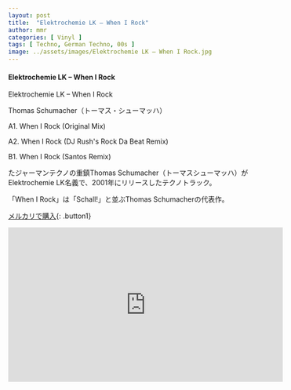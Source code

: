 ```yaml
---
layout: post
title:  "Elektrochemie LK – When I Rock"
author: mmr
categories: [ Vinyl ]
tags: [ Techno, German Techno, 00s ]
image: ../assets/images/Elektrochemie LK – When I Rock.jpg
---
```


#### Elektrochemie LK – When I Rock

Elektrochemie LK – When I Rock

Thomas Schumacher（トーマス・シューマッハ）

A1. When I Rock (Original Mix)

A2. When I Rock (DJ Rush's Rock Da Beat Remix) 

B1. When I Rock (Santos Remix) 

たジャーマンテクノの重鎮Thomas Schumacher（トーマスシューマッハ）がElektrochemie LK名義で、2001年にリリースしたテクノトラック。

「When I Rock」は「Schall!」と並ぶThomas Schumacherの代表作。

[メルカリで購入](https://jp.mercari.com/item/m37743482457?afid=6142608987){: .button1}


<iframe width="560" height="315" src="https://www.youtube.com/embed/2tYr7taCzTE?si=wX4h6NziLGd7He8m" title="YouTube video player" frameborder="0" allow="accelerometer; autoplay; clipboard-write; encrypted-media; gyroscope; picture-in-picture; web-share" referrerpolicy="strict-origin-when-cross-origin" allowfullscreen></iframe>